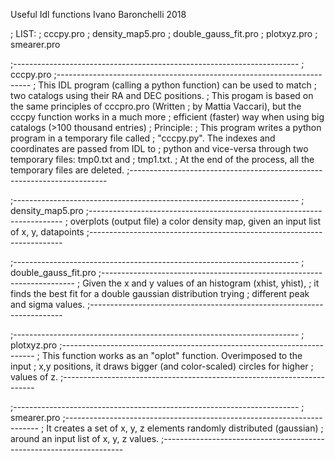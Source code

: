 Useful Idl functions
Ivano Baronchelli 2018

; LIST:
; cccpy.pro
; density_map5.pro
; double_gauss_fit.pro
; plotxyz.pro
; smearer.pro


;-----------------------------------------------------------------------
; cccpy.pro
;-----------------------------------------------------------------------
; This IDL program (calling a python function) can be used to match
; two catalogs using their RA and DEC positions. 
; This progam is based on the same principles of cccpro.pro (Written
; by Mattia Vaccari), but the cccpy function works in a much more
; efficient (faster) way when using big catalogs (>100 thousand entries) 
; Principle:
; This program writes a python program in a temporary file called
; "cccpy.py". The indexes and coordinates are passed from IDL to
; python and vice-versa through two temporary files: tmp0.txt and
; tmp1.txt. 
; At the end of the process, all the temporary files are deleted.
;------------------------------------------------------------------------

;-----------------------------------------------------------------------
; density_map5.pro
;-----------------------------------------------------------------------
; overplots (output file) a color density map, given an input list of x, y, datapoints
;-----------------------------------------------------------------------


;-----------------------------------------------------------------------
; double_gauss_fit.pro
;-----------------------------------------------------------------------
; Given the x and y values of an histogram (xhist, yhist),
; it finds the best fit for a double gaussian distribution trying
; different peak and sigma values.
;-----------------------------------------------------------------------


;-----------------------------------------------------------------------
; plotxyz.pro
;-----------------------------------------------------------------------
; This function works as an "oplot" function. Overimposed to the input
; x,y positions, it draws bigger (and color-scaled) circles for higher 
; values of z. 
;-----------------------------------------------------------------------


;-----------------------------------------------------------------------
; smearer.pro
;-----------------------------------------------------------------------
; It creates a set of x, y, z elements randomly distributed (gaussian) 
; around an input list of x, y, z values.
;--------------------------------------------------------------------





